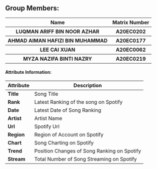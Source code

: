 ## Group Members: 
<table align = "center">
  <tr>
    <th>Name</th>
    <th>Matrix Number</th>
  </tr>
  <tr>
    <th>LUQMAN ARIFF BIN NOOR AZHAR</th>
    <th>A20EC0202</th>
  </tr>
  <tr>
    <th>AHMAD AIMAN HAFIZI BIN MUHAMMAD</th>
    <th>A20EC0177</th>
  </tr>
    <tr>
    <th>LEE CAI XUAN</th>
    <th>A20EC0062</th>
  </tr>
    <tr>
    <th>MYZA NAZIFA BINTI NAZRY</th>
    <th>A20EC0219</th>
  </tr>
</table>

#### Attribute Information:
| Attribute | Description |
| --- | --- |
| **Title** |   Song Title  |
|**Rank** |   Latest Ranking of the song on Spotify |
| **Date** | Latest Date of Song Ranking |
| **Artist** | Artist Name |
| **Url** | Spotify Url  |
| **Region** |  Region of Account on Spotify   |
| **Chart** | Song Charting on Spotify  |
| **Trend** | Position Changes of Song Ranking on Spotify  |
| **Stream** | Total Number of Song Streaming on Spotify  |

